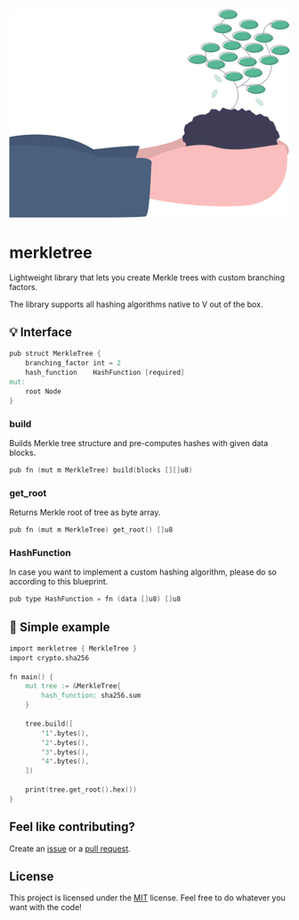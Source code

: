 <h1 align="center">
    <img src=".github/project-logo.svg" width="512px">
</h1>

# merkletree

Lightweight library that lets you create Merkle trees with custom branching factors.

The library supports all hashing algorithms native to V out of the box.

## :bulb: Interface

```v
pub struct MerkleTree {
	branching_factor int = 2
	hash_function    HashFunction [required]
mut:
	root Node
}
```

### build

Builds Merkle tree structure and pre-computes hashes with given data blocks.

```v
pub fn (mut m MerkleTree) build(blocks [][]u8)
```

### get_root

Returns Merkle root of tree as byte array.

```v
pub fn (mut m MerkleTree) get_root() []u8
```

### HashFunction

In case you want to implement a custom hashing algorithm, please do so according to this blueprint.

```v
pub type HashFunction = fn (data []u8) []u8
```

## :rocket: Simple example

```v
import merkletree { MerkleTree }
import crypto.sha256

fn main() {
	mut tree := &MerkleTree{
		hash_function: sha256.sum
	}

	tree.build([
		'1'.bytes(),
		'2'.bytes(),
		'3'.bytes(),
		'4'.bytes(),
	])

	print(tree.get_root().hex())
}
```

## Feel like contributing?

Create an [issue](https://github.com/oa/merkletree/issues/new/choose) or a [pull request](https://github.com/oa/merkletree/compare).

## License

This project is licensed under the [MIT](LICENSE) license.
Feel free to do whatever you want with the code!
